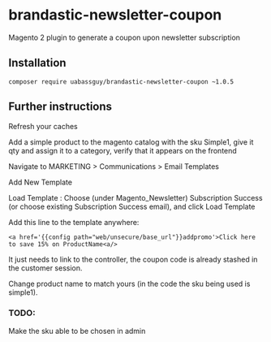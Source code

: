# brandastic-newsletter-coupon
Magento 2 plugin to generate a coupon upon newsletter subscription

## Installation
`composer require uabassguy/brandastic-newsletter-coupon ~1.0.5`

## Further instructions
Refresh your caches

Add a simple product to the magento catalog with the sku Simple1, give it qty and assign it to a category, verify that it appears on the frontend

Navigate to MARKETING > Communications > Email Templates

Add New Template

Load Template : Choose (under Magento_Newsletter) Subscription Success (or choose existing Subscription Success email), and click Load Template

Add this line to the template anywhere:

    <a href='{{config path="web/unsecure/base_url"}}addpromo'>Click here to save 15% on ProductName<a/>

It just needs to link to the controller, the coupon code is already stashed in the customer session.

Change product name to match yours (in the code the sku being used is simple1).

### TODO:
Make the sku able to be chosen in admin
